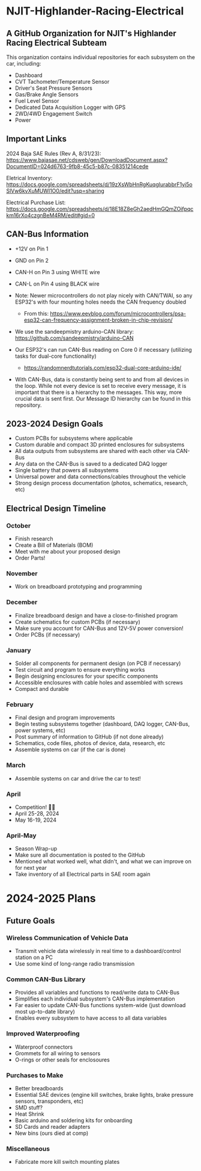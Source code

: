 # NJIT-Highlander-Racing-Electrical 

## A GitHub Organization for NJIT's Highlander Racing Electrical Subteam

This organization contains individual repositories for each subsystem on the car, including:
* Dashboard
* CVT Tachometer/Temperature Sensor
* Driver's Seat Pressure Sensors
* Gas/Brake Angle Sensors
* Fuel Level Sensor
* Dedicated Data Acquisition Logger with GPS
* 2WD/4WD Engagement Switch
* Power

## Important Links

2024 Baja SAE Rules (Rev A, 8/31/23):
https://www.bajasae.net/cdsweb/gen/DownloadDocument.aspx?DocumentID=024d6763-9fb8-45c5-b87c-08351214cede

Eletrical Inventory:
https://docs.google.com/spreadsheets/d/19zXsWbHnRgKuqglurabbrF1yi5oSlVw6kvXuMUWI1O0/edit?usp=sharing

Electrical Purchase List: 
https://docs.google.com/spreadsheets/d/18E18Z8eGh2aedHmGQmZOifpqckm16rXo4czgnBeM4RM/edit#gid=0

## CAN-Bus Information
* +12V on Pin 1
* GND on Pin 2
* CAN-H on Pin 3 using WHITE wire
* CAN-L on Pin 4 using BLACK wire

* Note: Newer microcontrollers do not play nicely with CAN/TWAI, so any ESP32's with four mounting holes needs the CAN frequency doubled
  * From this: https://www.eevblog.com/forum/microcontrollers/psa-esp32-can-frequency-assignment-broken-in-chip-revision/
 
* We use the sandeepmistry arduino-CAN library: https://github.com/sandeepmistry/arduino-CAN

* Our ESP32's can run CAN-Bus reading on Core 0 if necessary (utilizing tasks for dual-core functionality)
  * https://randomnerdtutorials.com/esp32-dual-core-arduino-ide/
 
* With CAN-Bus, data is constantly being sent to and from all devices in the loop. While not every device is set to receive every message, it is important that there is a hierarchy to the messages. This way, more crucial data is sent first. Our Message ID hierarchy can be found in this repository.


## 2023-2024 Design Goals 
* Custom PCBs for subsystems where applicable
* Custom durable and compact 3D printed enclosures for subsystems
* All data outputs from subsystems are shared with each other via CAN-Bus
* Any data on the CAN-Bus is saved to a dedicated DAQ logger
* Single battery that powers all subsystems
* Universal power and data connections/cables throughout the vehicle
* Strong design process documentation (photos, schematics, research, etc)

## Electrical Design Timeline

### October
* Finish research
* Create a Bill of Materials (BOM)
* Meet with me about your proposed design
* Order Parts!

### November
* Work on breadboard prototyping and programming

### December
* Finalize breadboard design and have a close-to-finished program
* Create schematics for custom PCBs (if necessary)
* Make sure you account for CAN-Bus and 12V-5V power conversion!
* Order PCBs (if necessary)

### January
* Solder all components for permanent design (on PCB if necessary)
* Test circuit and program to ensure everything works
* Begin designing enclosures for your specific components
* Accessible enclosures with cable holes and assembled with screws
* Compact and durable

### February
* Final design and program improvements
* Begin testing subsystems together (dashboard, DAQ logger, CAN-Bus, power systems, etc) 
* Post summary of information to GitHub (if not done already)
* Schematics, code files, photos of device, data, research, etc
* Assemble systems on car (if the car is done)

### March
* Assemble systems on car and drive the car to test!

### April
* Competition! 🎉🎉
* April 25-28, 2024
* May 16-19, 2024

### April-May
* Season Wrap-up
* Make sure all documentation is posted to the GitHub
* Mentioned what worked well, what didn't, and what we can improve on for next year
* Take inventory of all Electrical parts in SAE room again

  
# 2024-2025 Plans

## Future Goals

### Wireless Communication of Vehicle Data
* Transmit vehicle data wirelessly in real time to a dashboard/control station on a PC
* Use some kind of long-range radio transmission

### Common CAN-Bus Library
* Provides all variables and functions to read/write data to CAN-Bus
* Simplifies each individual subsystem's CAN-Bus implementation
* Far easier to update CAN-Bus functions system-wide (just download most up-to-date library)  
* Enables every subsystem to have access to all data variables

### Improved Waterproofing
* Waterproof connectors
* Grommets for all wiring to sensors
* O-rings or other seals for enclosoures
  
### Purchases to Make
* Better breadboards
* Essential SAE devices (engine kill switches, brake lights, brake pressure sensors, transponders, etc)
* SMD stuff?
* Heat Shrink
* Basic arduino and soldering kits for onboarding
* SD Cards and reader adapters
* New bins (ours died at comp)

### Miscellaneous
* Fabricate more kill switch mounting plates

